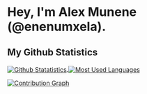 # Hey, I'm Alex Munene (@enenumxela).

## My Github Statistics

<a href="https://github.com/enenumxela">
  <img align="center" src="https://github-readme-stats.vercel.app/api?username=enenumxela&count_private=true&include_all_commits=true&show_icons=true&hide_title=true&hide_border=true&bg_color=0D1117&text_color=C9D1D9" alt="Github Statatistics" />
</a>
<a href="https://github.com/enenumxela">
  <img align="center" src="https://github-readme-stats.vercel.app/api/top-langs/?username=enenumxela&layout=compact&hide_border=true&bg_color=0D1117&text_color=C9D1D9&custom_title=Most Used Languages" alt="Most Used Languages" />
</a>

[![Contribution Graph](https://activity-graph.herokuapp.com/graph?username=enenumxela&theme=react-dark&custom_title=Contributions%20Graph&hide_border=true&bg_color=0D1117)](https://github.com/enenumxela)
